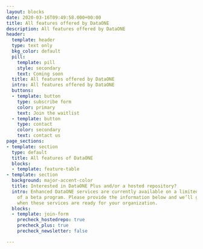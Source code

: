 ```yaml
---
layout: blocks
date: 2020-03-16T09:49:58.000+00:00
title: All features offered by DataONE
description: All features offered by DataONE
header:
  template: header
  type: text only
  bkg_color: default
  pill:
    template: pill
    style: secondary
    text: Coming soon
  title: All features offered by DataONE
  intro: All features offered by DataONE
  buttons:
  - template: button
    type: subscribe form
    color: primary
    text: Join the waitlist
  - template: button
    type: contact
    color: secondary
    text: contact us
page_sections:
- template: section
  type: default
  title: All features of DataONE
  blocks:
  - template: feature-table
- template: section
  background: major-accent-color
  title: Interested in DataONE Plus and/or a hosted repository?
  intro: Enhanced DataONE services are currently available on a limited basis as part
    of a beta program. Please provide the information below and we’ll get in touch
    when these services are ready for your organization.
  blocks:
  - template: join-form
    precheck_hostedrepo: true
    precheck_plus: true
    precheck_newsletter: false

---
```

